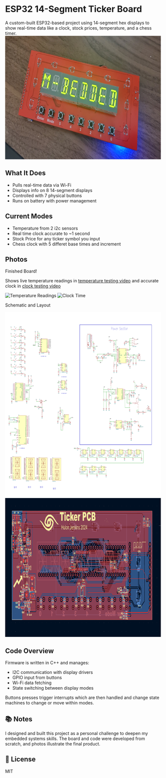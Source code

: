 # ESP32 14-Segment Ticker Board

A custom-built ESP32-based project using 14-segment hex displays to show real-time data like a clock, stock prices, temperature, and a chess timer.
<img src="Photos/finished.jpg" width="800" height="400" />

## What It Does
- Pulls real-time data via Wi-Fi
- Displays info on 8 14-segment displays
- Controlled with 7 physical buttons
- Runs on battery with power management

## Current Modes
- Temperature from 2 i2c sensors
- Real time clock accurate to ~1 second
- Stock Price for any ticker symbol you input
- Chess clock with 5 differet base times and increment

## Photos
Finished Board!


Shows live temperature readings in [temperature testing video](Photos/TempTesting.mp4) and accurate clock in [clock testing video](Photos/ClockTesting.mp4)

![Temperature Readings](Photos/TempTestingGif.gif)
![Clock Time](Photos/ClockTestingGif.gif)

Schematic and Layout

<img src="Photos/TickerPCBSchematic.png" width="1000" height="600" />

<img src="Photos/LayoutKiCad.png" width="1000" height="450" />

## Code Overview
Firmware is written in C++ and manages:
- I2C communication with display drivers
- GPIO input from buttons
- Wi-Fi data fetching
- State switching between display modes

Buttons presses trigger interrupts which are then handled and change state machines to change or move within modes.

## 📚 Notes
I designed and built this project as a personal challenge to deepen my embedded systems skills. The board and code were developed from scratch, and photos illustrate the final product.

## 📝 License
MIT

